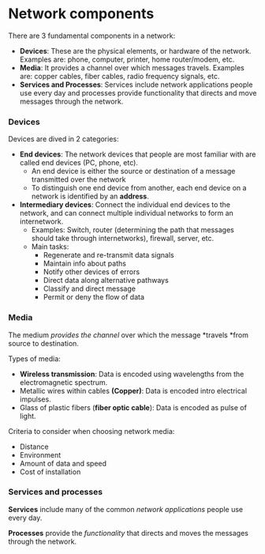 # Network components

There are 3 fundamental components in a network:

- **Devices**: These are the physical elements, or hardware of the network. Examples are: phone, computer, printer, home router/modem, etc.
- **Media**: It provides a channel over which messages travels. Examples are: copper cables, fiber cables, radio frequency signals, etc.
- **Services and Processes**: Services include network applications people use every day and processes provide functionality that directs and move messages through the network.

### Devices

Devices are dived in 2 categories:

- **End devices**: The network devices that people are most familiar with are called end devices (PC, phone, etc).
    - An end device is either the source or destination of a message transmitted over the network
    - To distinguish one end device from another, each end device on a network is identified by an **address**.
- **Intermediary devices**: Connect the individual end devices to the network, and can connect multiple individual networks to form an internetwork.
    - Examples: Switch, router (determining the path that messages should take through internetworks), firewall, server, etc.
    - Main tasks:
        - Regenerate and re-transmit data signals
        - Maintain info about paths
        - Notify other devices of errors
        - Direct data along alternative pathways
        - Classify and direct message
        - Permit or deny the flow of data

### Media

The medium *provides the channel* over which the message *travels *from source to destination.

Types of media:

- **Wireless transmission**: Data is encoded using wavelengths from the electromagnetic spectrum.
- Metallic  wires within cables **(Copper)**: Data is encoded intro electrical impulses.
- Glass of plastic fibers (**fiber optic cable**): Data is encoded as pulse of light.

Criteria to consider when choosing network media:

- Distance 
- Environment
- Amount of data and speed
- Cost of installation


### Services and processes

**Services** include many of the common *network applications* people use every day.

**Processes**  provide the *functionality* that directs and moves the messages through the network. 